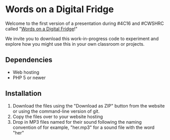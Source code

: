 # Words on a Digital Fridge

Welcome to the first version of a presentation during #4C16 and #CWSHRC called "[Words on a Digital Fridge](http://speakandhearwith.us/)!"

We invite you to download this work-in-progress code to experiment and explore how you might use this in your own classroom or projects.

## Dependencies
 - Web hosting
 - PHP 5 or newer

## Installation
1. Download the files using the "Download as ZIP" button from the website or using the command-line version of git.
2.  Copy the files over to your website hosting
3. Drop in MP3 files named for their sound following the naming convention of for example, "her.mp3" for a sound file with the word "her"
